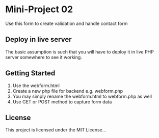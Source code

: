 # Mini-Project 02

Use this form to create validation and handle contact form

## Deploy in live server

The basic assumption is such that you will have to deploy it in live PHP server somewhere to see it working.

## Getting Started

1. Use the webform.html
2. Create a new php file for backend e.g. webform.php
3. You may simply rename the webform.html to webform.php as well
4. Use GET or POST method to capture form data

## License

This project is licensed under the MIT License...
